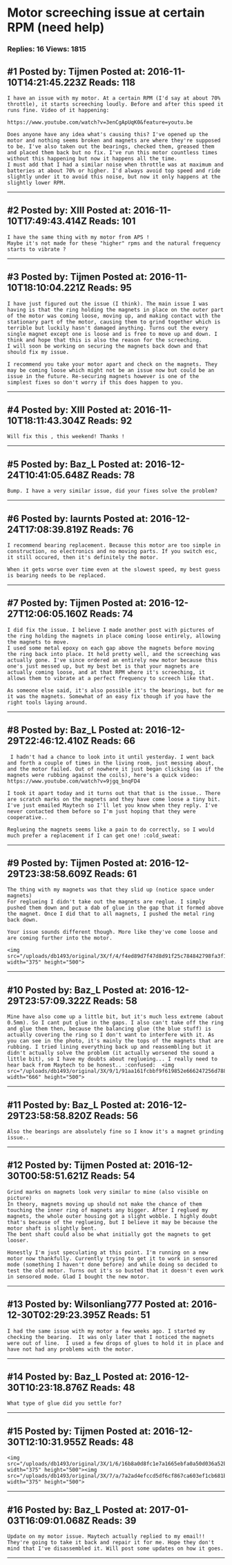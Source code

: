 # Motor screeching issue at certain RPM (need help)

### Replies: 16 Views: 1815

## \#1 Posted by: Tijmen Posted at: 2016-11-10T14:21:45.223Z Reads: 118

```
I have an issue with my motor. At a certain RPM (I'd say at about 70% throttle), it starts screeching loudly. Before and after this speed it runs fine. Video of it happening:

https://www.youtube.com/watch?v=3enCgApUqK0&feature=youtu.be

Does anyone have any idea what's causing this? I've opened up the motor and nothing seems broken and magnets are where they're supposed to be. I've also taken out the bearings, checked them, greased them and placed them back but no fix. I've run this motor countless times without this happening but now it happens all the time.
I must add that I had a similar noise when throttle was at maximum and batteries at about 70% or higher. I'd always avoid top speed and ride slightly under it to avoid this noise, but now it only happens at the slightly lower RPM.
```

---
## \#2 Posted by: XIII Posted at: 2016-11-10T17:49:43.414Z Reads: 101

```
I have the same thing with my motor from APS ! 
Maybe it's not made for these "higher" rpms and the natural frequency starts to vibrate ?
```

---
## \#3 Posted by: Tijmen Posted at: 2016-11-10T18:10:04.221Z Reads: 95

```
I have just figured out the issue (I think). The main issue I was having is that the ring holding the magnets in place on the outer part of the motor was coming loose, moving up, and making contact with the stationary part of the motor, causing them to grind together which is terrible but luckily hasn't damaged anything. Turns out the every single magnet except one is loose and is free to move up and down. I think and hope that this is also the reason for the screeching.
I will soon be working on securing the magnets back down and that should fix my issue.

I recommend you take your motor apart and check on the magnets. They may be coming loose which might not be an issue now but could be an issue in the future. Re-securing magnets however is one of the simplest fixes so don't worry if this does happen to you.
```

---
## \#4 Posted by: XIII Posted at: 2016-11-10T18:11:43.304Z Reads: 92

```
Will fix this , this weekend! Thanks !
```

---
## \#5 Posted by: Baz_L Posted at: 2016-12-24T10:41:05.648Z Reads: 78

```
Bump. I have a very similar issue, did your fixes solve the problem?
```

---
## \#6 Posted by: laurnts Posted at: 2016-12-24T17:08:39.819Z Reads: 76

```
I recommend bearing replacement. Because this motor are too simple in construction, no electronics and no moving parts. If you switch esc, it still occured, then it's definitely the motor.

When it gets worse over time even at the slowest speed, my best guess is bearing needs to be replaced.
```

---
## \#7 Posted by: Tijmen Posted at: 2016-12-27T12:06:05.160Z Reads: 74

```
I did fix the issue. I believe I made another post with pictures of the ring holding the magnets in place coming loose entirely, allowing the magnets to move.
I used some metal epoxy on each gap above the magnets before moving the ring back into place. It held pretty well, and the screeching was actually gone. I've since ordered an entirely new motor because this one's just messed up, but my best bet is that your magnets are actually coming loose, and at that RPM where it's screeching, it allows them to vibrate at a perfect frequency to screech like that. 

As someone else said, it's also possible it's the bearings, but for me it was the magnets. Somewhat of an easy fix though if you have the right tools laying around.
```

---
## \#8 Posted by: Baz_L Posted at: 2016-12-29T22:46:12.410Z Reads: 66

```
 I hadn't had a chance to look into it until yesterday. I went back and forth a couple of times in the living room, just messing about, and the motor failed. Out of nowhere it just began clicking (as if the magnets were rubbing against the coils), here's a quick video: https://www.youtube.com/watch?v=9jgq_bnqFD4

I took it apart today and it turns out that that is the issue.. There are scratch marks on the magnets and they have come loose a tiny bit. I've just emailed Maytech so I'll let you know when they reply. I've never contacted them before so I'm just hoping that they were cooperative..

Reglueing the magnets seems like a pain to do correctly, so I would much prefer a replacement if I can get one! :cold_sweat:
```

---
## \#9 Posted by: Tijmen Posted at: 2016-12-29T23:38:58.609Z Reads: 61

```
The thing with my magnets was that they slid up (notice space under magnets)
For reglueing I didn't take out the magnets are reglue. I simply pushed them down and put a dab of glue in the gap that it formed above the magnet. Once I did that to all magnets, I pushed the metal ring back down.

Your issue sounds different though. More like they've come loose and are coming further into the motor.

<img src="/uploads/db1493/original/3X/f/4/f4ed89d7f47d8d91f25c784842798fa3f1d4e7d5.jpg" width="375" height="500">
```

---
## \#10 Posted by: Baz_L Posted at: 2016-12-29T23:57:09.322Z Reads: 58

```
Mine have also come up a little bit, but it's much less extreme (about 0.5mm). So I cant put glue in the gaps. I also can't take off the ring and glue them then, because the balancing glue (the blue stuff) is actually covering the ring so I don't want to interfere with it. As you can see in the photo, it's mainly the tops of the magnets that are rubbing. I tried lining everything back up and reassembling but it didn't actually solve the problem (it actually worsened the sound a little bit), so I have my doubts about reglueing... I really need to hear back from Maytech to be honest.. :confused:  <img src="/uploads/db1493/original/3X/9/1/91aa161fcbbf9f619852e666247256d78828db02.jpg" width="666" height="500">
```

---
## \#11 Posted by: Baz_L Posted at: 2016-12-29T23:58:58.820Z Reads: 56

```
Also the bearings are absolutely fine so I know it's a magnet grinding issue..
```

---
## \#12 Posted by: Tijmen Posted at: 2016-12-30T00:58:51.621Z Reads: 54

```
Grind marks on magnets look very similar to mine (also visible on picture)
In theory, magnets moving up should not make the chance of them touching the inner ring of magnets any bigger. After I reglued my magnets, the whole outer housing got a slight wobble. I highly doubt that's because of the reglueing, but I believe it may be because the motor shaft is slightly bent.
The bent shaft could also be what initially got the magnets to get looser.

Honestly I'm just speculating at this point. I'm running on a new motor now thankfully. Currently trying to get it to work in sensored mode (something I haven't done before) and while doing so decided to test the old motor. Turns out it's so busted that it doesn't even work in sensored mode. Glad I bought the new motor.
```

---
## \#13 Posted by: Wilsonliang777 Posted at: 2016-12-30T02:29:23.395Z Reads: 51

```
I had the same issue with my motor a few weeks ago. I started my checking the bearing.  It was only later that I noticed the magnets were out of line.  I used a few drops of glues to hold it in place and have not had any problems with the motor.
```

---
## \#14 Posted by: Baz_L Posted at: 2016-12-30T10:23:18.876Z Reads: 48

```
What type of glue did you settle for?
```

---
## \#15 Posted by: Tijmen Posted at: 2016-12-30T12:10:31.955Z Reads: 48

```
<img src="/uploads/db1493/original/3X/1/6/16b8a0d8fc1e7a1665ebfa0a50d036a52bb4b489.jpg" width="375" height="500"><img src="/uploads/db1493/original/3X/7/a/7a2ad4efccd5df6cf867ca603ef1cb681b6d6977.jpg" width="375" height="500">
```

---
## \#16 Posted by: Baz_L Posted at: 2017-01-03T16:09:01.068Z Reads: 39

```
Update on my motor issue. Maytech actually replied to my email!! They're going to take it back and repair it for me. Hope they don't mind that I've disassembled it. Will post some updates on how it goes.
```

---
